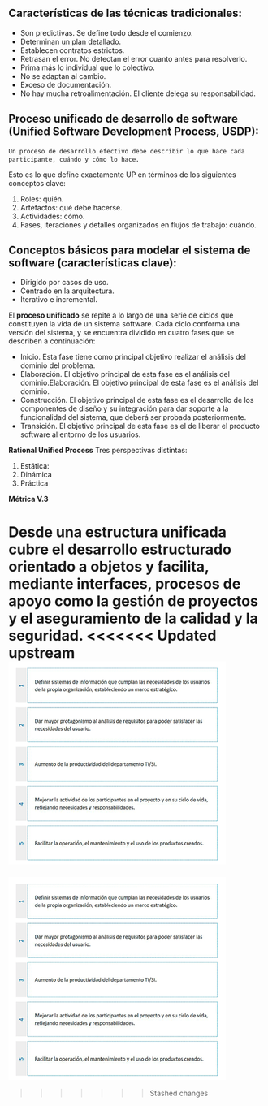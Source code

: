 ## Características de las técnicas tradicionales:

- Son predictivas. Se define todo desde el comienzo.
- Determinan un plan detallado.
- Establecen contratos estrictos.
- Retrasan el error. No detectan el error cuanto antes para resolverlo.
- Prima más lo individual que lo colectivo.
- No se adaptan al cambio.
- Exceso de documentación.
- No hay mucha retroalimentación. El cliente delega su responsabilidad.

## Proceso unificado de desarrollo de software (Unified Software Development Process, USDP):

    Un proceso de desarrollo efectivo debe describir lo que hace cada participante, cuándo y cómo lo hace.

Esto es lo que define exactamente UP en términos de los siguientes conceptos clave:

1. Roles: quién.
2. Artefactos: qué debe hacerse.
3. Actividades: cómo.
4. Fases, iteraciones y detalles organizados en flujos de trabajo: cuándo.

## Conceptos básicos para modelar el sistema de software (características clave):

- Dirigido por casos de uso.
- Centrado en la arquitectura.
- Iterativo e incremental.

El **proceso unificado** se repite a lo largo de una serie de ciclos que constituyen la vida de un sistema software. Cada ciclo conforma una versión del sistema, y se encuentra dividido en cuatro fases que se describen a continuación:

- Inicio. Esta fase tiene como principal objetivo realizar el análisis del dominio del problema.
- Elaboración. El objetivo principal de esta fase es el análisis del dominio.Elaboración. El objetivo principal de esta fase es el análisis del dominio.
- Construcción. El objetivo principal de esta fase es el desarrollo de los componentes de diseño y su integración para dar soporte a la funcionalidad del sistema, que deberá ser probada posteriormente.
- Transición. El objetivo principal de esta fase es el de liberar el producto software al entorno de los usuarios.

**Rational Unified Process**
Tres perspectivas distintas:

1. Estática:
2. Dinámica
3. Práctica

**Métrica V.3**

Desde una estructura unificada cubre el desarrollo estructurado orientado a objetos y facilita, mediante interfaces, procesos de apoyo como la gestión de proyectos y el aseguramiento de la calidad y la seguridad.
<<<<<<< Updated upstream
![Ventajas Metrica V.3](/metodologias-software/notas/Fotos/Mv3-Ventajas.png)
=======

![Ventajas Metrica V.3](/metodologias-software/notas/Fotos/Mv3-Ventajas.png)
>>>>>>> Stashed changes
